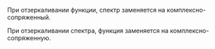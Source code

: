 При отзеркаливании функции, спектр заменяется на комплексно-сопряженный. 

При отзеркаливании спектра, функция заменяется на комплексно-сопряженную. 

